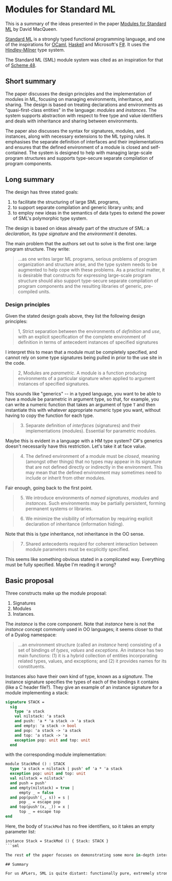 # Modules for Standard ML

This is a summary of the ideas presented in the paper [Modules for Standard ML](https://dl.acm.org/doi/pdf/10.1145/800055.802036) by David MacQueen.

[Standard ML](https://en.wikipedia.org/wiki/Standard_ML) is a strongly typed functional programming language, and one of the inspirations for [OCaml](https://ocaml.org/), [Haskell](https://www.haskell.org/) and Microsoft's [F#](https://learn.microsoft.com/en-us/dotnet/fsharp/what-is-fsharp). It uses the [Hindley-Milner](https://en.wikipedia.org/wiki/Hindley%E2%80%93Milner_type_system) type system. 

The Standard ML (SML) module system was cited as an inspiration for that of [Scheme 48](https://github.com/xpqz/dyamod/blob/main/S48M.md).

## Short summary

The paper discusses the design principles and the implementation of modules in ML, focusing on managing environments, inheritance, and sharing. The design is based on treating declarations and environments as "quasi-first-class entities" in the language: *modules* and *instances*. The system supports abstraction with respect to free type and value identifiers and deals with inheritance and sharing between environments. 

The paper also discusses the syntax for signatures, modules, and instances, along with necessary extensions to the ML typing rules. It emphasises the separate definition of interfaces and their implementations and ensures that the defined environment of a module is closed and self-contained. The system is designed to help with managing large-scale program structures and supports type-secure separate compilation of program components.

## Long summary

The design has three stated goals:

1. to facilitate the structuring of large SML programs,
1. to support separate compilation and generic library units; and
1. to employ new ideas in the semantics of data types to extend the power of SML's polymorphic type system.

The design is based on ideas already part of the structure of SML: a *declaration*, its *type signature* and the *environment* it denotes.

The main problem that the authors set out to solve is the first one: large program structure. They write:

> ...as one writes larger ML programs, serious problems of program organization and structure arise, and the type system needs to be augmented to help cope with these problems. As a practical matter, it is desirable that constructs for expressing large-scale program structure should also support type-secure separate compilation of program components and the resulting libraries of generic, pre-compiled units.

### Design principles

Given the stated design goals above, they list the following design principles:

> 1, Strict separation between the environments of *definition* and *use*, with an explicit specification of the complete environment of definition in terms of antecedent instances of specified signatures

I interpret this to mean that a module must be completely specified, and cannot rely on some type signatures being pulled in prior to the use site in the code. 

> 2, Modules are *parametric*. A module is a function producing environments of a particular signature when applied to argument instances of specified signatures.

This sounds like "generics" -- in a typed language, you want to be able to have a module be parametric in argument type, so that, for example, you can write a numeric function that takes an argument of type `T` and then instantiate this with whatever appropriate numeric type you want, without having to copy the function for each type.

> 3. Separate definition of *interfaces* (signatures) and their implementations (modules). Essential for parametric modules. 

Maybe this is evident in a language with a HM type system? C#'s generics doesn't necessarily have this restriction. Let's take it at face value.

> 4. The defined environment of a module must be *closed*, meaning (amongst other things) that no types may appear in its signature that are not defined directly or indirectly in the environment. This may mean that the defined environment may sometimes need to include or inherit from other modules. 

Fair enough, going back to the first point.

> 5. We introduce environments of *named signatures*, *modules* and *instances*. Such environments may be partially persistent, forming permanent systems or libraries.

> 6. We minimize the visibility of information by requiring explicit declaration of inheritance (information hiding).

Note that this is *type* inheritance, not inheritance in the OO sense. 

> 7. Shared antecedents requierd for coherent interaction between module parameters must be excplicitly specified.

This seems like something obvious stated in a complicated way. Everything must be fully specified. Maybe I'm reading it wrong?

## Basic proposal

Three constructs make up the module proposal:

1. Signatures
1. Modules
1. Instances. 

The *instance* is the core component. Note that *instance* here is not the *instance* concept commonly used in OO languages; it seems closer to that of a Dyalog namespace:

> ...an environment structure (called an *instance* here) consisting of a set of bindings of *types*, *values* and *exceptions*. An instance has two main functions: (1) it is a hybrid collection of entities incorporating related types, values, and exceptions; and (2) it provides names for its constituents. 

Instances also have their own kind of type, known as a *signature*. The instance signature specifies the types of each of the bindings it contains (like a C header file?). They give an example of an instance signature for a module implementing a stack:

```sml
signature STACK =
  sig
    type 'a stack
    val nilstack: 'a stack
    and push: 'a * 'a stack -> 'a stack
    and empty: 'a stack -> bool
    and pop: 'a stack -> 'a stack
    and top: 'a stack -> 'a
    exception pop: unit and top: unit
  end
```

with the corresponding module implementation:

```sml
module StackMod () : STACK
  type 'a stack = nilstack | push' of 'a * 'a stack
  exception pop: unit and top: unit
  val nilstack = nilstack'
  and push = push'
  and empty(nilstack) = true |
      empty _ = false
  and pop(push'(_, s)) = s |
      pop _ = escape pop
  and top(push'(x, _)) = x |
      top _ = escape top
end
```

Here, the body of `StackMod` has no free identifiers, so it takes an empty parameter list:

```sml
instance Stack = StackMod () { Stack: STACK }
```sml

The rest of the paper focuses on demonstrating some more in-depth interactions between modules, including implementation sharing and type inheritance.

## Summary

For us APLers, SML is quite distant: functionally pure, extremely strongly typed, and immutable. To me it seems that this avoids some of the problems with the issues we've been discussing in Dyalog of who 'owns' what when a module is imported in different places. With no mutable state, that sticking point goes away.












